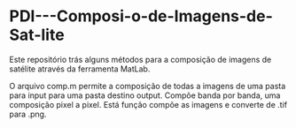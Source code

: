 # PDI---Composi-o-de-Imagens-de-Sat-lite
Este repositório trás alguns métodos para a composição de imagens de satélite através da ferramenta MatLab.

O arquivo comp.m permite a composição de todas a imagens de uma pasta para input para uma pasta destino output. Compõe banda por banda, uma composição pixel a pixel. Está função compõe as imagens e converte de .tif para .png.


